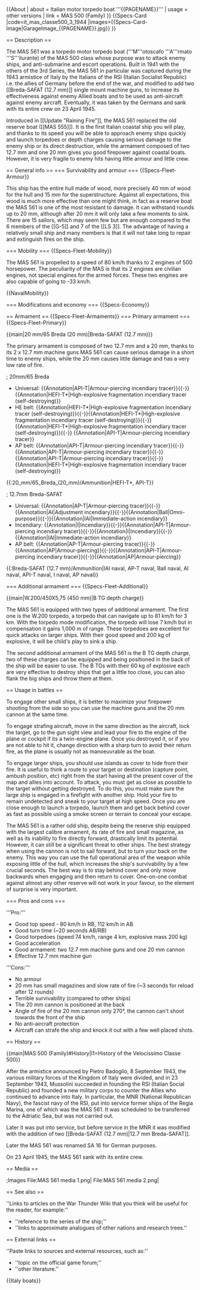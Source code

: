 {{About
| about = Italian motor torpedo boat '''{{PAGENAME}}'''
| usage = other versions
| link = MAS 500 (Family)
}}
{{Specs-Card
|code=it_mas_classe500_3_1944
|images={{Specs-Card-Image|GarageImage_{{PAGENAME}}.jpg}}
}}

== Description ==
<!-- ''In the first part of the description, cover the history of the ship's creation and military application. In the second part, tell the reader about using this ship in the game. Add a screenshot: if a beginner player has a hard time remembering vehicles by name, a picture will help them identify the ship in question.'' -->
The MAS 561 was a torpedo motor torpedo boat ('''M'''otoscafo '''A'''rmato '''S'''ilurante) of the MAS 500 class whose purpose was to attack enemy ships, and anti-submarine and escort operations. Built in 1941 with the others of the 3rd Series, the MAS 561 in particular was captured during the 1943 armistice of Italy by the Italians of the RSI (Italian Socialist Republic) i.e. the allies of Germany before the end of the war, and modified to add two [[Breda-SAFAT (12.7 mm)]] single mount machine guns, to increase its effectiveness against enemy Allied boats and to be used as anti-aircraft against enemy aircraft. Eventually, it was taken by the Germans and sank with its entire crew on 23 April 1945.

Introduced in [[Update "Raining Fire"]], the MAS 561 replaced the old reserve boat ([[MAS 555]]). It is the first Italian coastal ship you will play, and thanks to its speed you will be able to approach enemy ships quickly and launch torpedoes or depth charges causing serious damage to the enemy ship or its direct destruction, while the armament composed of two 12.7 mm and one 20 mm gives you good firepower against coastal boats. However, it is very fragile to enemy hits having little armour and little crew.

== General info ==
=== Survivability and armour ===
{{Specs-Fleet-Armour}}
<!-- ''Talk about the vehicle's armour. Note the most well-defended and most vulnerable zones, e.g. the ammo magazine. Evaluate the composition of components and assemblies responsible for movement and manoeuvrability. Evaluate the survivability of the primary and secondary armaments separately. Don't forget to mention the size of the crew, which plays an important role in fleet mechanics. Save tips on preserving survivability for the "Usage in battles" section. If necessary, use a graphical template to show the most well-protected or most vulnerable points in the armour.'' -->
This ship has the entire hull made of wood, more precisely 40 mm of wood for the hull and 15 mm for the superstructure. Against all expectations, this wood is much more effective than one might think, in fact as a reserve boat the MAS 561 is one of the most resistant to damage. It can withstand rounds up to 20 mm, although after 20 mm it will only take a few moments to sink. There are 15 sailors, which may seem few but are enough compared to the 6 members of the [[G-5]] and 7 of the [[LS 3]]. The advantage of having a relatively small ship and many members is that it will not take long to repair and extinguish fires on the ship.

=== Mobility ===
{{Specs-Fleet-Mobility}}
<!-- ''Write about the ship's mobility. Evaluate its power and manoeuvrability, rudder rerouting speed, stopping speed at full tilt, with its maximum forward and reverse speed.'' -->
The MAS 561 is propelled to a speed of 80 km/h thanks to 2 engines of 500 horsepower. The peculiarity of the MAS is that its 2 engines are civilian engines, not special engines for the armed forces. These two engines are also capable of going to -33 km/h.

{{NavalMobility}}

=== Modifications and economy ===
{{Specs-Economy}}

== Armament ==
{{Specs-Fleet-Armaments}}
=== Primary armament ===
{{Specs-Fleet-Primary}}
<!-- ''Provide information about the characteristics of the primary armament. Evaluate their efficacy in battle based on their reload speed, ballistics and the capacity of their shells. Add a link to the main article about the weapon: <code><nowiki>{{main|Weapon name (calibre)}}</nowiki></code>. Broadly describe the ammunition available for the primary armament, and provide recommendations on how to use it and which ammunition to choose.'' -->
{{main|20 mm/65 Breda (20 mm)|Breda-SAFAT (12.7 mm)}}

The primary armament is composed of two 12.7 mm and a 20 mm, thanks to its 2 x 12.7 mm machine guns MAS 561 can cause serious damage in a short time to enemy ships, while the 20 mm causes little damage and has a very low rate of fire.

; 20mm/65 Breda

* Universal: {{Annotation|API-T|Armour-piercing incendiary tracer}}{{-}}{{Annotation|HEFI-T*|High-explosive fragmentation incendiary tracer (self-destroying)}}
* HE belt: {{Annotation|HEFI-T*|High-explosive fragmentation incendiary tracer (self-destroying)}}{{-}}{{Annotation|HEFI-T*|High-explosive fragmentation incendiary tracer (self-destroying)}}{{-}}{{Annotation|HEFI-T*|High-explosive fragmentation incendiary tracer (self-destroying)}}{{-}}  {{Annotation|API-T|Armour-piercing incendiary tracer}}
* AP belt: {{Annotation|API-T|Armour-piercing incendiary tracer}}{{-}}{{Annotation|API-T|Armour-piercing incendiary tracer}}{{-}}{{Annotation|API-T|Armour-piercing incendiary tracer}}{{-}}{{Annotation|HEFI-T*|High-explosive fragmentation incendiary tracer (self-destroying)}}

{{:20_mm/65_Breda_(20_mm)/Ammunition|HEFI-T*, API-T}}

; 12.7mm Breda-SAFAT

* Universal: {{Annotation|AP-T|Armour-piercing tracer}}{{-}}{{Annotation|AI|Adjustment incendiary}}{{-}}{{Annotation|Ball|Omni-purpose}}{{-}}{{Annotation|IAI|Immediate-action incendiary}}
* Incendiary: {{Annotation|I|Incendiary}}{{-}}{{Annotation|API-T|Armour-piercing incendiary tracer}}{{-}}{{Annotation|I|Incendiary}}{{-}}{{Annotation|IAI|Immediate-action incendiary}}
* AP belt: {{Annotation|AP-T|Armour-piercing tracer}}{{-}}{{Annotation|AP|Armour-piercing}}{{-}}{{Annotation|API-T|Armour-piercing incendiary tracer}}{{-}}{{Annotation|AP|Armour-piercing}}

{{:Breda-SAFAT (12.7 mm)/Ammunition|IAI naval, AP-T naval, Ball naval, AI naval, API-T naval, I naval, AP naval}}

=== Additional armament ===
{{Specs-Fleet-Additional}}
<!-- ''Describe the available additional armaments of the ship: depth charges, mines, torpedoes. Talk about their positions, available ammunition and launch features such as dead zones of torpedoes. If there is no additional armament, remove this section.'' -->
{{main|W.200/450X5,75 (450 mm)|B TG depth charge}}

The MAS 561 is equipped with two types of additional armament. The first one is the W.200 torpedo, a torpedo that can navigate up to 81 km/h for 3 km. With the torpedo mode modification, the torpedo will lose 7 km/h but in compensation it gains 1,000 m of range. These torpedoes are excellent for quick attacks on larger ships. With their good speed and 200 kg of explosive, it will be child's play to sink a ship.

The second additional armament of the MAS 561 is the B TG depth charge, two of these charges can be equipped and being positioned in the back of the ship will be easier to use. The B TGs with their 60 kg of explosive each are very effective to destroy ships that get a little too close, you can also flank the big ships and throw them at them.

== Usage in battles ==
<!-- ''Describe the technique of using this ship, the characteristics of her use in a team and tips on strategy. Abstain from writing an entire guide – don't try to provide a single point of view, but give the reader food for thought. Talk about the most dangerous opponents for this vehicle and provide recommendations on fighting them. If necessary, note the specifics of playing with this vehicle in various modes (AB, RB, SB).'' -->
To engage other small ships, it is better to maximize your firepower shooting from the side so you can use the machine guns and the 20 mm cannon at the same time.

To engage strafing aircraft, move in the same direction as the aircraft, lock the target, go to the gun sight view and lead your fire to the engine of the plane or cockpit if its a twin-engine plane. Once you destroyed it, or if you are not able to hit it, change direction with a sharp turn to avoid their return fire, as the plane is usually not as manoeuvrable as the boat.

To engage larger ships, you should use islands as cover to hide from their fire. It is useful to think a route to your target or destination (capture point, ambush position, etc) right from the start having all the present cover of the map and allies into account. To attack, you must get as close as possible to the target without getting destroyed. To do this, you must make sure the large ship is engaged in a firefight with another ship. Hold your fire to remain undetected and sneak to your target at high speed. Once you are close enough to launch a torpedo, launch them and get back behind cover as fast as possible using a smoke screen or terrain to conceal your escape.

The MAS 561 is a rather odd ship, despite being the reserve ship equipped with the largest calibre armament, its rate of fire and small magazine, as well as its inability to fire directly forward, drastically limit its potential. However, it can still be a significant threat to other ships. The best strategy when using the cannon is not to sail forward, but to turn your back on the enemy. This way you can use the full operational area of the weapon while exposing little of the hull, which increases the ship's survivability by a few crucial seconds. The best way is to stay behind cover and only move backwards when engaging and then return to cover. One-on-one combat against almost any other reserve will not work in your favour, so the element of surprise is very important.

=== Pros and cons ===
<!-- ''Summarise and briefly evaluate the vehicle in terms of its characteristics and combat effectiveness. Mark its pros and cons in the bulleted list. Try not to use more than 6 points for each of the characteristics. Avoid using categorical definitions such as "bad", "good" and the like - use substitutions with softer forms such as "inadequate" and "effective".'' -->

'''Pro:'''

* Good top speed - 80 km/h in RB, 112 km/h in AB
* Good turn time (~20 seconds AB/RB)
* Good torpedoes (speed 74 km/h, range 4 km, explosive mass 200 kg)
* Good acceleration
* Good armament: two 12.7 mm machine guns and one 20 mm cannon
* Effective 12.7 mm machine gun

'''Cons:'''

* No armour
* 20 mm has small magazines and slow rate of fire (~3 seconds for reload after 12 rounds)
* Terrible survivability (compared to other ships)
* The 20 mm cannon is positioned at the back
* Angle of fire of the 20 mm cannon only 270°, the cannon can't shoot towards the front of the ship
* No anti-aircraft protection
* Aircraft can strafe the ship and knock it out with a few well placed shots.

== History ==
<!-- ''Describe the history of the creation and combat usage of the ship in more detail than in the introduction. If the historical reference turns out to be too long, take it to a separate article, taking a link to the article about the ship and adding a block "/History" (example: <nowiki>https://wiki.warthunder.com/(Ship-name)/History</nowiki>) and add a link to it here using the <code>main</code> template. Be sure to reference text and sources by using <code><nowiki><ref></ref></nowiki></code>, as well as adding them at the end of the article with <code><nowiki><references /></nowiki></code>. This section may also include the ship's dev blog entry (if applicable) and the in-game encyclopedia description (under <code><nowiki>=== In-game description ===</nowiki></code>, also if applicable).'' -->
{{main|MAS 500 (Family)#History|l1=History of the Velocissimo Classe 500}}

After the armistice announced by Pietro Badoglio, 8 September 1943, the various military forces of the Kingdom of Italy were divided, and in 23 September 1943, Mussolini succeeded in founding the RSI (Italian Social Republic) and founded a new military corps to counter the Allies who continued to advance into Italy. In particular, the MNR (National Republican Navy), the fascist navy of the RSI, put into service former ships of the Regia Marina, one of which was the MAS 561. It was scheduled to be transferred to the Adriatic Sea, but was not carried out.

Later it was put into service, but before service in the MNR it was modified with the addition of two [[Breda-SAFAT (12.7 mm)|12.7 mm Breda-SAFAT]].

Later the MAS 561 was renamed SA 16 for German purposes.

On 23 April 1945, the MAS 561 sank with its entire crew.

== Media ==
<!-- ''Excellent additions to the article would be video guides, screenshots from the game, and photos.'' -->

;Images
<gallery mode="packed-hover" heights="200">
File:MAS 561 media 1.png|
File:MAS 561 media 2.png|
</gallery>

== See also ==
<!-- ''Links to articles on the War Thunder Wiki that you think will be useful for the reader, for example:''
* ''reference to the series of the ship;''
* ''links to approximate analogues of other nations and research trees.'' -->
''Links to articles on the War Thunder Wiki that you think will be useful for the reader, for example:''

* ''reference to the series of the ship;''
* ''links to approximate analogues of other nations and research trees.''

== External links ==
<!-- ''Paste links to sources and external resources, such as:''
* ''topic on the official game forum;''
* ''other literature.'' -->
''Paste links to sources and external resources, such as:''

* ''topic on the official game forum;''
* ''other literature.''

{{Italy boats}}